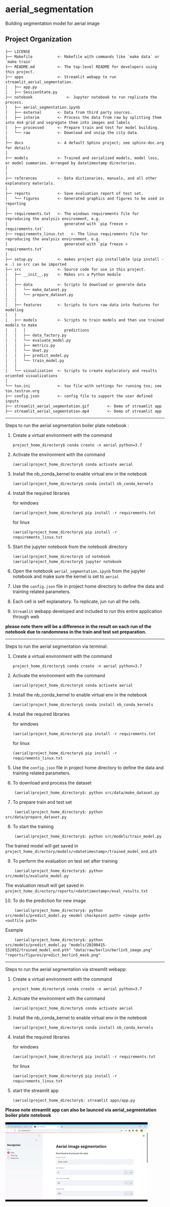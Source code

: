 aerial_segmentation
==============================

Building segmentation model for aerial image

Project Organization
------------

    ├── LICENSE
    ├── Makefile           <- Makefile with commands like `make data` or `make train`
    ├── README.md          <- The top-level README for developers using this project.
    ├── apps               <- Streamlit webapp to run streamlit_aerial_segmentation.
    │   ├── app.py       
    │   ├── SessionState.py  
    ├── notebook               <- Jupyter notebook to run replicate the process.
    │   ├── aerial_segmentation.ipynb       
    │   ├── external       <- Data from third party sources.
    │   ├── interim        <- Process the data from raw by splitting them into 4x4 grid and segregate them into images and labels 
    │   ├── processed      <- Prepare train and test for model building.
    │   └── raw            <- Download and unzip the city data.
    │
    ├── docs               <- A default Sphinx project; see sphinx-doc.org for details
    │
    ├── models             <- Trained and serialized models, model loss, or model summaries. Arranged by datetimestamp directories.
    │
    │
    ├── references         <- Data dictionaries, manuals, and all other explanatory materials.
    │
    ├── reports            <- Save evaluation report of test set.
    │   └── figures        <- Generated graphics and figures to be used in reporting
    │
    ├── requirements.txt   <- The windows requirements file for reproducing the analysis environment, e.g.
    │                         generated with `pip freeze > requirements.txt`
    ├── requirements_linux.txt   <- The linux requirements file for reproducing the analysis environment, e.g.
    │                         generated with `pip freeze > requirements.txt`
    │
    ├── setup.py           <- makes project pip installable (pip install -e .) so src can be imported
    ├── src                <- Source code for use in this project.
    │   ├── __init__.py    <- Makes src a Python module
    │   │
    │   ├── data           <- Scripts to download or generate data
    │   │   └── make_dataset.py
    │   │   └── prepare_dataset.py
    │   │
    │   ├── features       <- Scripts to turn raw data into features for modeling
    │   │
    │   ├── models         <- Scripts to train models and then use trained models to make
    │   │   │                 predictions
    │   │   ├── data_factory.py
    │   │   └── evaluate_model.py
    │   │   ├── metrics.py
    │   │   └── Unet.py
    │   │   ├── predict_model.py
    │   │   └── train_model.py
    │   │
    │   └── visualization  <- Scripts to create exploratory and results oriented visualizations
    │
    └── tox.ini            <- tox file with settings for running tox; see tox.testrun.org
    ├── config.json        <- config file to support the user defined inputs
    ├── streamlit_aerial_segmentation.gif        <- Demo of streamlit app
    ├── streamlit_aerial_segmentation.mp4        <- Demo of streamlit app

--------

Steps to run the aerial segmentation boiler plate notebook :

1. Create a virtual environment with the command
    ```
    project_home_directory$ conda create -n aerial python=3.7
    ```
2. Activate the environment with the command
    ```
    (aerial)project_home_directory$ conda activate aerial
    ```
3. Install the nb_conda_kernel to enable virtual env in the notebook
    ```
    (aerial)project_home_directory$ conda install nb_conda_kernels 
    ```

4. Install the required libraries

    for windows
    ```
    (aerial)project_home_directory$ pip install -r requirements.txt
    ```
    for linux
    ```
    (aerial)project_home_directory$ pip install -r requirements_linux.txt

5. Start the jupyter notebook from the notebook directory 
    ```
    (aerial)project_home_directory$ cd notebook
    (aerial)project_home_directory$ jupyter notebook
    ```
6. Open the notebook ```aerial_segmentation.ipynb``` from the jupyter notebook and make sure the kernel is set to ```aerial```

7. Use the ```config.json``` file in project home directory to define the data and training related parameters.

8. Each cell is self explanatory. To replicate, jun run all the cells. 

9. ```Streamlit``` webapp developed and included to run this entire application through web

**please note there will be a difference in the result on each run of the notebook due to randomness in the train and test set preparation.**

--------

Steps to run the aerial segmentation via terminal:

1. Create a virtual environment with the command
    ```
    project_home_directory$ conda create -n aerial python=3.7
    ```
2. Activate the environment with the command
    ```
    (aerial)project_home_directory$ conda activate aerial
    ```
3. Install the nb_conda_kernel to enable virtual env in the notebook
    ```
    (aerial)project_home_directory$ conda install nb_conda_kernels 
    ```

4. Install the required libraries

    for windows
    ```
    (aerial)project_home_directory$ pip install -r requirements.txt
    ```
    for linux
    ```
    (aerial)project_home_directory$ pip install -r requirements_linux.txt
    ```

5. Use the ```config.json``` file in project home directory to define the data and training related parameters.

6. To download and process the dataset
```
    (aerial)project_home_directory$: python src/data/make_dataset.py
```
7. To prepare train and test set
```
    (aerial)project_home_directory$: python src/data/prepare_dataset.py
```
8. To start the training
```
    (aerial)project_home_directory$: python src/models/train_model.py
```
The trained model will get saved in ```project_home_directory/models/<datetimestamp>/trained_model_end.pth```

9. To perform the evaluation on test set after training
```
    (aerial)project_home_directory$: python src/models/evaluate_model.py
```

The evaluation result will get saved in ```project_home_directory/reports/<datetimestamp>/eval_results.txt```


10. To do the prediction for new image
```
    (aerial)project_home_directory$: python src/models/predict_model.py <model checkpoint path> <image path> <outfile path>
```
Example
```
    (aerial)project_home_directory$: python src/models/predict_model.py "models/20200415-152052/trained_model_end.pth" "data/raw/berlin/berlin5_image.png" "reports/figures/predict_berlin5_mask.png"
```

-------

Steps to run the aerial segmentation via streamlit webapp:

1. Create a virtual environment with the command
    ```
    project_home_directory$ conda create -n aerial python=3.7
    ```
2. Activate the environment with the command
    ```
    (aerial)project_home_directory$ conda activate aerial
    ```
3. Install the nb_conda_kernel to enable virtual env in the notebook
    ```
    (aerial)project_home_directory$ conda install nb_conda_kernels 
    ```

4. Install the required libraries

    for windows
    ```
    (aerial)project_home_directory$ pip install -r requirements.txt
    ```
    for linux
    ```
    (aerial)project_home_directory$ pip install -r requirements_linux.txt
    ```
5. start the streamlit app

    ```
    (aerial)project_home_directory$: streamlit apps/app.py
    ```

**Please note streamlit app can also be launced via aerial_segmentation boiler plate notebook**


<img src="streamlit_aerial_segmentation.gif" width="450" height="250" />
